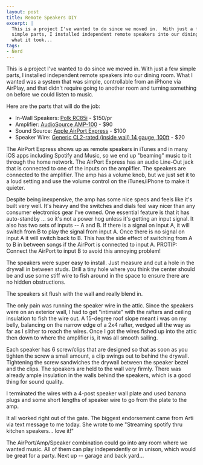 ```yaml
---
layout: post
title: Remote Speakers DIY
excerpt: |
  This is a project I've wanted to do since we moved in.  With just a few
  simple parts, I installed independent remote speakers into our dining room.  Here's
  what it took...
tags:
- Nerd
---
```


This is a project I've wanted to do since we moved in. With just a few simple parts, I installed independent remote speakers into our dining room. What I wanted was a system that was simple, controllable from an iPhone via AirPlay, and that didn't require going to another room and turning something on before we could listen to music.

Here are the parts that will do the job:

- In-Wall Speakers: [Polk RC85i](http://www.amazon.com/dp/B00006I5O6) - $150/pr
- Amplifier: [AudioSource AMP-100](http://www.amazon.com/dp/B00026BQJ6) - $90
- Sound Source: [Apple AirPort Express](http://www.amazon.com/gp/product/B008ALA2RC) - $100
- Speaker Wire: [Generic CL2-rated (inside wall) 14 gauge, 100ft](http://www.newegg.com/Product/Product.aspx?Item=N82E16882876048) - $20

The AirPort Express shows up as remote speakers in iTunes and in many iOS apps including Spotify and Music, so we end up "beaming" music to it through the home network. The AirPort Express has an audio Line-Out jack that is connected to one of the inputs on the amplifier. The speakers are connected to the amplifier. The amp has a volume knob, but we just set it to a loud setting and use the volume control on the iTunes/iPhone to make it quieter.

Despite being inexpensive, the amp has some nice specs and feels like it's built very well. It's heavy and the switches and dials feel way nicer than any consumer electronics gear I've owned. One essential feature is that it has auto-standby ... so it's not a power hog unless it's getting an input signal. It also has two sets of inputs -- A and B. If there is a signal on input A, it will switch from B to play the signal from input A. Once there is no signal on input A it will switch back to B. This has the side effect of switching from A to B in between songs if the AirPort is connected to input A. PROTIP: Connect the AirPort to input B to avoid this annoying problem!

The speakers were super easy to install. Just measure and cut a hole in the drywall in between studs. Drill a tiny hole where you think the center should be and use some stiff wire to fish around in the space to ensure there are no hidden obstructions.

The speakers sit flush with the wall and really blend in.

The only pain was running the speaker wire in the attic. Since the speakers were on an exterior wall, I had to get "intimate" with the rafters and ceiling insulation to fish the wire out. A 15-degree roof slope meant i was on my belly, balancing on the narrow edge of a 2x4 rafter, wedged all the way as far as I slither to reach the wires. Once I got the wires fished up into the attic then down to where the amplifier is, it was all smooth sailing.

Each speaker has 6 screw/clips that are designed so that as soon as you tighten the screw a small amount, a clip swings out to behind the drywall. Tightening the screw sandwiches the drywall between the speaker bezel and the clips. The speakers are held to the wall very firmly. There was already ample insulation in the walls behind the speakers, which is a good thing for sound quality.

I terminated the wires with a 4-post speaker wall plate and used banana plugs and some short lengths of speaker wire to go from the plate to the amp.

It all worked right out of the gate. The biggest endorsement came from Arti via text message to me today. She wrote to me "Streaming spotify thru kitchen speakers... love it!"

The AirPort/Amp/Speaker combination could go into any room where we wanted music. All of them can play independently or in unison, which would be great for a party. Next up -- garage and back yard...

